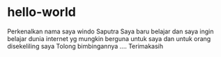 # hello-world 
Perkenalkan nama saya windo Saputra 
Saya baru belajar dan saya ingin belajar dunia internet yg mungkin berguna untuk saya dan untuk orang disekeliling saya
Tolong bimbingannya ....
Terimakasih
